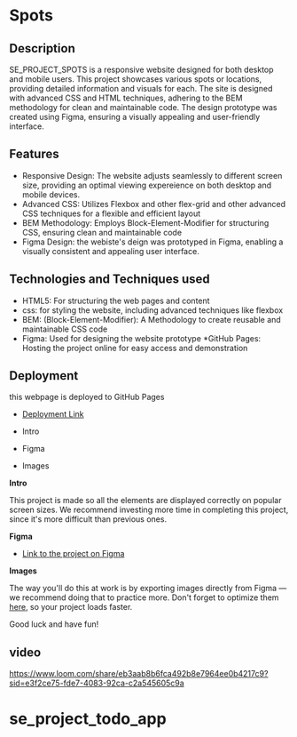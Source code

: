# Spots

## Description

SE_PROJECT_SPOTS is a responsive website designed for both desktop and mobile users. This project showcases various spots or locations, providing detailed information and visuals for each. The site is designed with advanced CSS and HTML techniques, adhering to the BEM methodology for clean and maintainable code. The design prototype was created using Figma, ensuring a visually appealing and user-friendly interface.

## Features

- Responsive Design: The website adjusts seamlessly to different screen size, providing an optimal viewing expereience on both desktop and mobile devices.
- Advanced CSS: Utilizes Flexbox and other flex-grid and other advanced CSS techniques for a flexible and efficient layout
- BEM Methodology: Employs Block-Element-Modifier for structuring CSS, ensuring clean and maintainable code
- Figma Design: the webiste's deign was prototyped in Figma, enabling a visually consistent and appealing user interface.

## Technologies and Techniques used

- HTML5: For structuring the web pages and content
- css: for styling the website, including advanced techniques like flexbox
- BEM: (Block-Element-Modifier): A Methodology to create reusable and maintainable CSS code
- Figma: Used for designing the website prototype
  \*GitHub Pages: Hosting the project online for easy access and demonstration

## Deployment

this webpage is deployed to GitHub Pages

- [Deployment Link](https://alirahimi123456.github.io/se_project_spots/)

- Intro
- Figma
- Images

**Intro**

This project is made so all the elements are displayed correctly on popular screen sizes. We recommend investing more time in completing this project, since it's more difficult than previous ones.

**Figma**

- [Link to the project on Figma](https://www.figma.com/file/BBNm2bC3lj8QQMHlnqRsga/Sprint-3-Project-%E2%80%94-Spots?type=design&node-id=2%3A60&mode=design&t=afgNFybdorZO6cQo-1)

**Images**

The way you'll do this at work is by exporting images directly from Figma — we recommend doing that to practice more. Don't forget to optimize them [here](https://tinypng.com/), so your project loads faster.

Good luck and have fun!

## video

https://www.loom.com/share/eb3aab8b6fca492b8e7964ee0b4217c9?sid=e3f2ce75-fde7-4083-92ca-c2a545605c9a
# se_project_todo_app
